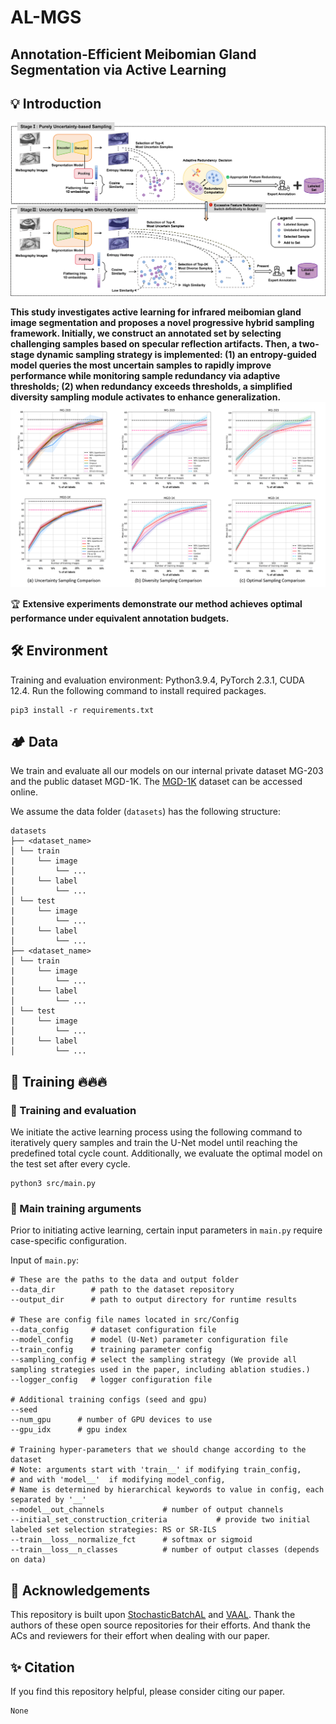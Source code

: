 # AL-MGS
## Annotation-Efficient Meibomian Gland Segmentation via Active Learning

## 💡 Introduction

<p align="center">
  <img src="./src/assets/img/PHS_framework.png" alt="drawing"/>
</p>

**This study investigates active learning for infrared meibomian gland image segmentation and proposes a novel progressive hybrid sampling framework. Initially, we construct an annotated set by selecting challenging samples based on specular reflection artifacts. Then, a two-stage dynamic sampling strategy is implemented: (1) an entropy-guided model queries the most uncertain samples to rapidly improve performance while monitoring sample redundancy via adaptive thresholds; (2) when redundancy exceeds thresholds, a simplified diversity sampling module activates to enhance generalization.**
 <img src="./src/assets/img/result.png" alt="drawing"/>
 
  🏆 **Extensive experiments demonstrate our method achieves optimal performance under equivalent annotation budgets.**

## 🛠️ Environment
Training and evaluation environment: Python3.9.4, PyTorch 2.3.1, CUDA 12.4. Run the following command to install required packages.
```
pip3 install -r requirements.txt
```
## 🏕️ Data
We train and evaluate all our models on our internal private dataset MG-203 and the public dataset MGD-1K. The [MGD-1K](https://mgd1k.github.io/) dataset can be accessed online.

We assume the data folder (`datasets`) has the following structure:

```
datasets
├── <dataset_name> 
│ └── train
|     └── image
│         └── ...
|     └── label
│         └── ...
│ └── test
|     └── image
│         └── ...
|     └── label
│         └── ...
├── <dataset_name> 
│ └── train
|     └── image
│         └── ...
|     └── label
│         └── ...
│ └── test
|     └── image
│         └── ...
|     └── label
│         └── ...
```

## 🚀 Training 🔥🔥🔥

### 🎯 Training and evaluation
We initiate the active learning process using the following command to iteratively query samples and train the U-Net model until reaching the predefined total cycle count. Additionally, we evaluate the optimal model on the test set after every cycle.
```
python3 src/main.py
```

### 🎨 Main training arguments
Prior to initiating active learning, certain input parameters in `main.py` require case-specific configuration.

Input of `main.py`:
```
# These are the paths to the data and output folder
--data_dir        # path to the dataset repository
--output_dir      # path to output directory for runtime results

# These are config file names located in src/Config
--data_config     # dataset configuration file 
--model_config    # model (U-Net) parameter configuration file
--train_config    # training parameter config 
--sampling_config # select the sampling strategy (We provide all sampling strategies used in the paper, including ablation studies.)
--logger_config   # logger configuration file 

# Additional training configs (seed and gpu)
--seed
--num_gpu      # number of GPU devices to use
--gpu_idx      # gpu index

# Training hyper-parameters that we should change according to the dataset
# Note: arguments start with 'train__' if modifying train_config, 
# and with 'model__'  if modifying model_config, 
# Name is determined by hierarchical keywords to value in config, each separated by '__'
--model__out_channels             # number of output channels
--initial_set_construction_criteria           # provide two initial labeled set selection strategies: RS or SR-ILS
--train__loss__normalize_fct      # softmax or sigmoid
--train__loss__n_classes          # number of output classes (depends on data)
```

## 🌟 Acknowledgements
This repository is built upon [StochasticBatchAL](https://github.com/Minimel/StochasticBatchAL) and [VAAL](https://github.com/sinhasam/vaal). Thank the authors of these open source repositories for their efforts. And thank the ACs and reviewers for their effort when dealing with our paper.

## ✨ Citation
If you find this repository helpful, please consider citing our paper.

```
None
```
